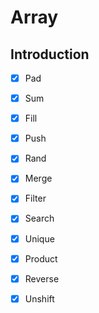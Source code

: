 # Array

## Introduction

- [x] Pad
- [x] Sum
- [x] Fill
- [x] Push
- [x] Rand
- [x] Merge
- [x] Filter
- [x] Search
- [x] Unique
- [x] Product
- [x] Reverse
- [x] Unshift

